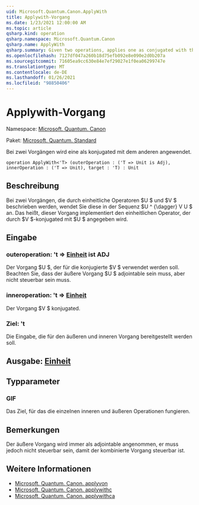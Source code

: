 ```yaml
---
uid: Microsoft.Quantum.Canon.ApplyWith
title: Applywith-Vorgang
ms.date: 1/23/2021 12:00:00 AM
ms.topic: article
qsharp.kind: operation
qsharp.namespace: Microsoft.Quantum.Canon
qsharp.name: ApplyWith
qsharp.summary: Given two operations, applies one as conjugated with the other.
ms.openlocfilehash: 7127df047a260b18d75efb092e8e090e2d0b207a
ms.sourcegitcommit: 71605ea9cc630e84e7ef29027e1f0ea06299747e
ms.translationtype: MT
ms.contentlocale: de-DE
ms.lasthandoff: 01/26/2021
ms.locfileid: "98850406"
---
```

# <a name="applywith-operation"></a>Applywith-Vorgang

Namespace: [Microsoft. Quantum. Canon](xref:Microsoft.Quantum.Canon)

Paket: [Microsoft. Quantum. Standard](https://nuget.org/packages/Microsoft.Quantum.Standard)


Bei zwei Vorgängen wird eine als konjugated mit dem anderen angewendet.

```qsharp
operation ApplyWith<'T> (outerOperation : ('T => Unit is Adj), innerOperation : ('T => Unit), target : 'T) : Unit
```


## <a name="description"></a>Beschreibung

Bei zwei Vorgängen, die durch einheitliche Operatoren $U $ und $V $ beschrieben werden, wendet Sie diese in der Sequenz $U ^ {\dagger} V U $ an. Das heißt, dieser Vorgang implementiert den einheitlichen Operator, der durch $V $-konjugated mit $U $ angegeben wird.

## <a name="input"></a>Eingabe

### <a name="outeroperation--t--unit--is-adj"></a>outeroperation: 't => [Einheit](xref:microsoft.quantum.lang-ref.unit)  ist ADJ

Der Vorgang $U $, der für die konjugierte $V $ verwendet werden soll. Beachten Sie, dass der äußere Vorgang $U $ adjointable sein muss, aber nicht steuerbar sein muss.


### <a name="inneroperation--t--unit"></a>inneroperation: 't => [Einheit](xref:microsoft.quantum.lang-ref.unit) 

Der Vorgang $V $ konjugated.


### <a name="target--t"></a>Ziel: 't

Die Eingabe, die für den äußeren und inneren Vorgang bereitgestellt werden soll.



## <a name="output--unit"></a>Ausgabe: [Einheit](xref:microsoft.quantum.lang-ref.unit)



## <a name="type-parameters"></a>Typparameter

### <a name="t"></a>GIF

Das Ziel, für das die einzelnen inneren und äußeren Operationen fungieren.

## <a name="remarks"></a>Bemerkungen

Der äußere Vorgang wird immer als adjointable angenommen, er muss jedoch nicht steuerbar sein, damit der kombinierte Vorgang steuerbar ist.

## <a name="see-also"></a>Weitere Informationen

- [Microsoft. Quantum. Canon. applyvon](xref:Microsoft.Quantum.Canon.ApplyWithA)
- [Microsoft. Quantum. Canon. applywithc](xref:Microsoft.Quantum.Canon.ApplyWithC)
- [Microsoft. Quantum. Canon. applywithca](xref:Microsoft.Quantum.Canon.ApplyWithCA)